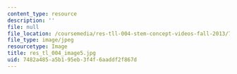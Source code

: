 ```yaml
---
content_type: resource
description: ''
file: null
file_location: /coursemedia/res-tll-004-stem-concept-videos-fall-2013/7482a485a5b195eb3f4f6aaddf2f867d_res_tl_004_image5.jpg
file_type: image/jpeg
resourcetype: Image
title: res_tl_004_image5.jpg
uid: 7482a485-a5b1-95eb-3f4f-6aaddf2f867d
---
```


